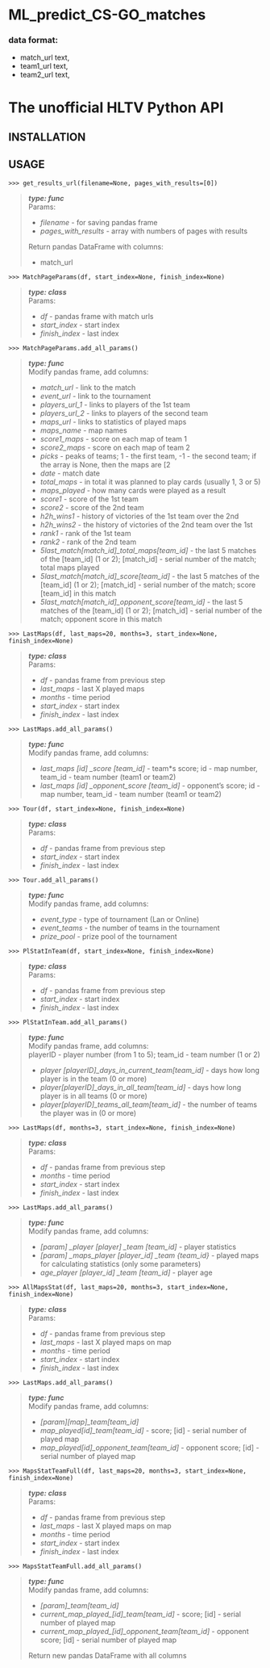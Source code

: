 # ML_predict_CS-GO_matches

### data format:
-	match_url text,<br />
-	team1_url text,<br />
-	team2_url text,<br />


# The unofficial HLTV Python API

## INSTALLATION


## USAGE


```
>>> get_results_url(filename=None, pages_with_results=[0])
```
> ___type: func___ <br />
> Params:
> - *filename* - for saving pandas frame <br />
> - *pages_with_results* - array with numbers of pages with results <br />
>
> Return pandas DataFrame with columns:
> - match_url <br />


```
>>> MatchPageParams(df, start_index=None, finish_index=None)
```
> ___type: class___ <br />
> Params:
> - *df* - pandas frame with match urls
> - *start_index* - start index 
> - *finish_index* - last index

```
>>> MatchPageParams.add_all_params()
```
> ___type: func___ <br />
> Modify pandas frame, add columns:
> - *match_url* - link to the match
> - *event_url* - link to the tournament
> - *players_url_1* - links to players of the 1st team
> - *players_url_2* - links to players of the second team
> - *maps_url* - links to statistics of played maps
> - *maps_name* - map names
> - *score1_maps* - score on each map of team 1
> - *score2_maps* - score on each map of team 2
> - *picks* - peaks of teams; 1 - the first team, -1 - the second team; if the array is None, then the maps are [2
> - *date* - match date
> - *total_maps* - in total it was planned to play cards (usually 1, 3 or 5)
> - *maps_played* - how many cards were played as a result
> - *score1* - score of the 1st team
> - *score2* - score of the 2nd team
> - *h2h_wins1* - history of victories of the 1st team over the 2nd
> - *h2h_wins2* - the history of victories of the 2nd team over the 1st
> - *rank1* - rank of the 1st team
> - *rank2* - rank of the 2nd team
> - *5last_match[match_id]_total_maps[team_id]* - the last 5 matches of the [team_id] (1 or 2); [match_id] - serial number of the match; total maps played
> - *5last_match[match_id]_score[team_id]* - the last 5 matches of the [team_id] (1 or 2); [match_id] - serial number of the match; score [team_id] in this match
> - *5last_match[match_id]_opponent_score[team_id]* - the last 5 matches of the [team_id] (1 or 2); [match_id] - serial number of the match; opponent score in this match

```
>>> LastMaps(df, last_maps=20, months=3, start_index=None, finish_index=None)
```
> ___type: class___ <br />
> Params:
> - *df* - pandas frame from previous step
> - *last_maps* - last X played maps
> - *months* - time period
> - *start_index* - start index 
> - *finish_index* - last index

```
>>> LastMaps.add_all_params()
```
> ___type: func___ <br />
> Modify pandas frame, add columns:
> - *last_maps [id] _score [team_id]* - team*s score; id - map number, team_id - team number (team1 or team2)
> - *last_maps [id] _opponent_score [team_id]* - opponent’s score; id - map number, team_id - team number (team1 or team2)

```
>>> Tour(df, start_index=None, finish_index=None)
```
> ___type: class___ <br />
> Params:
> - *df* - pandas frame from previous step
> - *start_index* - start index 
> - *finish_index* - last index

```
>>> Tour.add_all_params()
```
> ___type: func___ <br />
> Modify pandas frame, add columns:
> - *event_type* - type of tournament (Lan or Online)
> - *event_teams* - the number of teams in the tournament
> - *prize_pool* - prize pool of the tournament

```
>>> PlStatInTeam(df, start_index=None, finish_index=None)
```
> ___type: class___ <br />
> Params:
> - *df* - pandas frame from previous step
> - *start_index* - start index 
> - *finish_index* - last index

```
>>> PlStatInTeam.add_all_params()
```
> ___type: func___ <br />
> Modify pandas frame, add columns: <br />
> playerID - player number (from 1 to 5); team_id - team number (1 or 2)
> - *player [playerID]_days_in_current_team[team_id]* - days how long player is in the team (0 or more)
> - *player[playerID]_days_in_all_team[team_id]* - days how long player is in all teams (0 or more)
> - *player[playerID]_teams_all_team[team_id]* - the number of teams the player was in (0 or more)

```
>>> LastMaps(df, months=3, start_index=None, finish_index=None)
```
> ___type: class___ <br />
> Params:
> - *df* - pandas frame from previous step
> - *months* - time period
> - *start_index* - start index 
> - *finish_index* - last index

```
>>> LastMaps.add_all_params()
```
> ___type: func___ <br />
> Modify pandas frame, add columns: <br />
> - *[param] _player [player] _team [team_id]* - player statistics
> - *[param] _maps_player [player_id] _team {team_id}* - played maps for calculating statistics (only some parameters)
> - *age_player [player_id] _team [team_id]* - player age

```
>>> AllMapsStat(df, last_maps=20, months=3, start_index=None, finish_index=None)
```
> ___type: class___ <br />
> Params:
> - *df* - pandas frame from previous step
> - *last_maps* - last X played maps on map
> - *months* - time period
> - *start_index* - start index 
> - *finish_index* - last index

```
>>> LastMaps.add_all_params()
```
> ___type: func___ <br />
> Modify pandas frame, add columns: <br />
> - *[param][map]_team[team_id]*
> - *map_played[id]_team[team_id]* - score; [id] - serial number of played map
> - *map_played[id]_opponent_team[team_id]* - opponent score; [id] - serial number of played map

```
>>> MapsStatTeamFull(df, last_maps=20, months=3, start_index=None, finish_index=None)
```
> ___type: class___ <br />
> Params:
> - *df* - pandas frame from previous step
> - *last_maps* - last X played maps on map
> - *months* - time period
> - *start_index* - start index 
> - *finish_index* - last index

```
>>> MapsStatTeamFull.add_all_params()
```
> ___type: func___ <br />
> Modify pandas frame, add columns: <br />
> - *[param]_team[team_id]*
> - *current_map_played_[id]_team[team_id]* - score; [id] - serial number of played map
> - *current_map_played_[id]_opponent_team[team_id]* - opponent score; [id] - serial number of played map
>
> Return new pandas DataFrame with all columns

























